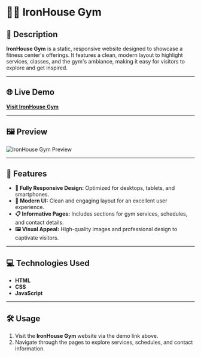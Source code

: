 # 🏋️‍♂️ IronHouse Gym

## 📖 Description

**IronHouse Gym** is a static, responsive website designed to showcase a fitness center's offerings. It features a clean, modern layout to highlight services, classes, and the gym's ambiance, making it easy for visitors to explore and get inspired.

---

## 🌐 Live Demo

[**Visit IronHouse Gym**](https://ironhousegb.netlify.app/)

---

## 🖼️ Preview

![IronHouse Gym Preview](https://github.com/user-attachments/assets/23b1116c-e3db-42cd-997c-81549b7c89b1)

---

## 🚀 Features

- **📱 Fully Responsive Design:** Optimized for desktops, tablets, and smartphones.  
- **🎨 Modern UI:** Clean and engaging layout for an excellent user experience.  
- **📋 Informative Pages:** Includes sections for gym services, schedules, and contact details.  
- **🖼️ Visual Appeal:** High-quality images and professional design to captivate visitors.

---

## 💻 Technologies Used

- **HTML**  
- **CSS**  
- **JavaScript**  

---

## 🛠️ Usage

1. Visit the **IronHouse Gym** website via the demo link above.  
2. Navigate through the pages to explore services, schedules, and contact information.  


